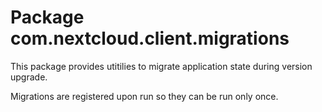 # Package com.nextcloud.client.migrations

This package provides utitilies to migrate application state
during version upgrade.

Migrations are registered upon run so they can be run only once.
